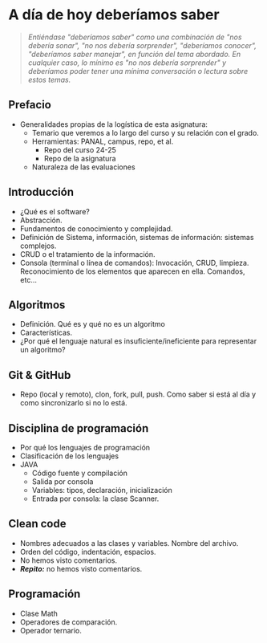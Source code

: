 # A día de hoy deberíamos saber

> *Entiéndase "deberíamos saber" como una combinación de "nos debería sonar", "no nos debería sorprender", "deberíamos conocer", "deberíamos saber manejar", en función del tema abordado. En cualquier caso, lo mínimo es "no nos debería sorprender" y deberíamos poder tener una mínima conversación o lectura sobre estos temas.*

## Prefacio

- Generalidades propias de la logística de esta asignatura:
  - Temario que veremos a lo largo del curso y su relación con el grado.
  - Herramientas: PANAL, campus, repo, et al.
    - Repo del curso 24-25
    - Repo de la asignatura
  - Naturaleza de las evaluaciones

## Introducción

- ¿Qué es el software?
- Abstracción.
- Fundamentos de conocimiento y complejidad.
- Definición de Sistema, información, sistemas de información: sistemas complejos.
- CRUD o el tratamiento de la información.
- Consola (terminal o línea de comandos): Invocación, CRUD, limpieza. Reconocimiento de los elementos que aparecen en ella. Comandos, etc...

## Algoritmos

- Definición. Qué es y qué no es un algoritmo
- Características.
- ¿Por qué el lenguaje natural es insuficiente/ineficiente para representar un algoritmo?

## Git & GitHub

- Repo (local y remoto), clon, fork, pull, push. Como saber si está al día y como sincronizarlo si no lo está.

## Disciplina de programación

- Por qué los lenguajes de programación
- Clasificación de los lenguajes
- JAVA
  - Código fuente y compilación
  - Salida por consola
  - Variables: tipos, declaración, inicialización
  - Entrada por consola: la clase Scanner.

## Clean code

- Nombres adecuados a las clases y variables. Nombre del archivo.
- Orden del código, indentación, espacios.
- No hemos visto comentarios.
- ***Repito:*** no hemos visto comentarios.

## Programación

- Clase Math
- Operadores de comparación.
- Operador ternario.

